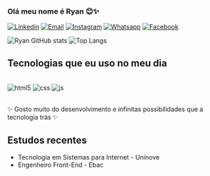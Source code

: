 ### Olá meu nome é Ryan 😊✨

[![Linkedin](https://img.shields.io/badge/LinkedIn-0077B5?style=for-the-badge&logo=linkedin&logoColor=white)](https://www.linkedin.com/in/ryan-xavier-thatsevolution/)
[![Email](https://img.shields.io/badge/Gmail-D14836?style=for-the-badge&logo=gmail&logoColor=white)]([https://www.linkedin.com/in/ryan-xavier-thatsevolution/](https://mail.google.com/mail/u/0/#inbox))
[![Instagram](https://img.shields.io/badge/Instagram-E4405F?style=for-the-badge&logo=instagram&logoColor=white)](https://www.instagram.com/ryanprxavier/)
[![Whatsapp](https://img.shields.io/badge/WhatsApp-25D366?style=for-the-badge&logo=whatsapp&logoColor=white)](https://web.whatsapp.com/)
[![Facebook](https://img.shields.io/badge/Facebook-1877F2?style=for-the-badge&logo=facebook&logoColor=white)](https://www.facebook.com/gui.rodrigues.16940)

![Ryan GitHub stats](https://github-readme-stats.vercel.app/api?username=ryanxavier10&show_icons=true&theme=onedark)
![Top Langs](https://github-readme-stats.vercel.app/api/top-langs/?username=ryanxavier10&layout=compact)

## Tecnologias que eu uso no meu dia

<div style="display: inline_block"><br/>
  <img aling="center" alt="html5" src="https://img.shields.io/badge/HTML5-E34F26?style=for-the-badge&logo=html5&logoColor=white"/>
  <img aling="center" alt="css" src="https://img.shields.io/badge/CSS3-1572B6?style=for-the-badge&logo=css3&logoColor=white"/>
  <img aling="center" alt="js" src="https://img.shields.io/badge/JavaScript-F7DF1E?style=for-the-badge&logo=javascript&logoColor=black"/>
</div><br/>

  ✨ Gosto muito do desenvolvimento e infinitas possibilidades que a tecnologia trás ✨

## Estudos recentes
- Tecnologia em Sistemas para Internet - Uninove
- Engenheiro Front-End - Ebac
